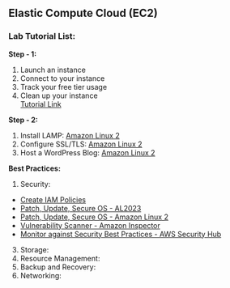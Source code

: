 ## Elastic Compute Cloud (EC2)

### Lab Tutorial List:

**Step - 1:**
1. Launch an instance
2. Connect to your instance
3. Track your free tier usage
4. Clean up your instance <br>
[Tutorial Link](https://docs.aws.amazon.com/AWSEC2/latest/UserGuide/EC2_GetStarted.html#ec2-launch-instance)

**Step - 2:**
1. Install LAMP: [Amazon Linux 2](https://docs.aws.amazon.com/AWSEC2/latest/UserGuide/ec2-lamp-amazon-linux-2.html)
2. Configure SSL/TLS: [Amazon Linux 2](https://docs.aws.amazon.com/AWSEC2/latest/UserGuide/SSL-on-amazon-linux-2.html)
3. Host a WordPress Blog: [Amazon Linux 2](https://docs.aws.amazon.com/AWSEC2/latest/UserGuide/hosting-wordpress.html)

**Best Practices:**

1. Security:
  - [Create IAM Policies](https://docs.aws.amazon.com/IAM/latest/UserGuide/access_policies_create.html)
  - [Patch, Update, Secure OS - AL2023](https://docs.aws.amazon.com/linux/al2023/ug/updating.html)
  - [Patch, Update, Secure OS - Amazon Linux 2](https://docs.aws.amazon.com/AWSEC2/latest/UserGuide/managing-software.html)
  - [Vulnerability Scanner - Amazon Inspector](https://docs.aws.amazon.com/inspector/latest/user/what-is-inspector.html)
  - [Monitor against Security Best Practices - AWS Security Hub](https://docs.aws.amazon.com/securityhub/latest/userguide/ec2-controls.html)
3. Storage:
4. Resource Management:
5. Backup and Recovery:
6. Networking:



